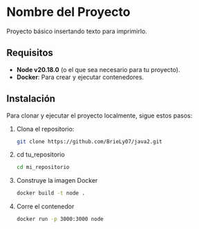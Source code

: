 # Nombre del Proyecto

Proyecto básico insertando texto para imprimirlo.

## Requisitos

- **Node v20.18.0** (o el que sea necesario para tu proyecto).
- **Docker**: Para crear y ejecutar contenedores.

## Instalación

Para clonar y ejecutar el proyecto localmente, sigue estos pasos:

1. Clona el repositorio:
   ```bash
   git clone https://github.com/BrieLy07/java2.git

2. cd tu_repositorio
    ```bash
    cd mi_repositorio
3. Construye la imagen Docker
    ```bash
    docker build -t node .

4. Corre el contenedor
    ```bash
    docker run -p 3000:3000 node
